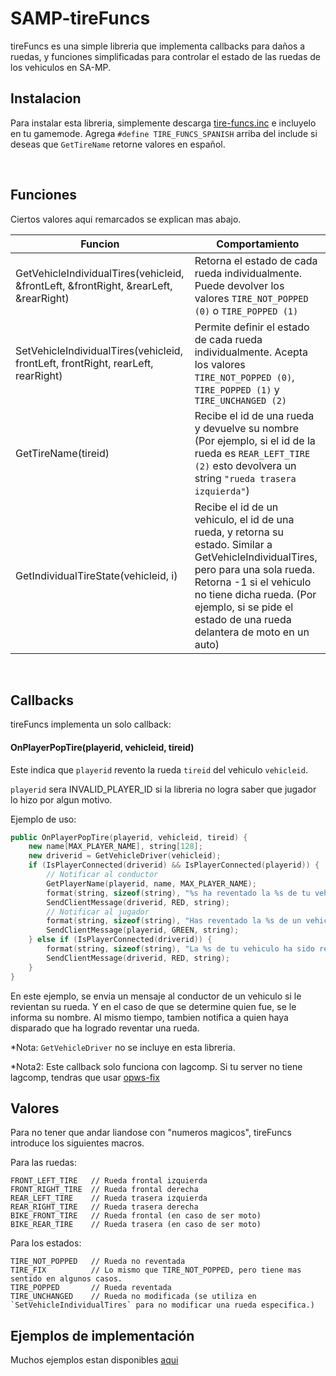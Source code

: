 # SAMP-tireFuncs
tireFuncs es una simple libreria que implementa callbacks para daños a ruedas, y funciones simplificadas para controlar el estado de las ruedas de los vehiculos en SA-MP.

## Instalacion

Para instalar esta libreria, simplemente descarga [tire-funcs.inc](tire-funcs.inc) e incluyelo en tu gamemode.
Agrega `#define TIRE_FUNCS_SPANISH` arriba del include si deseas que `GetTireName` retorne valores en español.

<br>

## Funciones
Ciertos valores aqui remarcados se explican mas abajo.

Funcion | Comportamiento
--- | ---
GetVehicleIndividualTires(vehicleid, &frontLeft, &frontRight, &rearLeft, &rearRight) | Retorna el estado de cada rueda individualmente. Puede devolver los valores `TIRE_NOT_POPPED (0)` o `TIRE_POPPED (1)`
SetVehicleIndividualTires(vehicleid, frontLeft, frontRight, rearLeft, rearRight) | Permite definir el estado de cada rueda individualmente. Acepta los valores `TIRE_NOT_POPPED (0)`, `TIRE_POPPED (1)` y `TIRE_UNCHANGED (2)`
GetTireName(tireid) | Recibe el id de una rueda y devuelve su nombre (Por ejemplo, si el id de la rueda es `REAR_LEFT_TIRE (2)` esto devolvera un string `"rueda trasera izquierda"`)
GetIndividualTireState(vehicleid, i) | Recibe el id de un vehiculo, el id de una rueda, y retorna su estado. Similar a GetVehicleIndividualTires, pero para una sola rueda. Retorna -1 si el vehiculo no tiene dicha rueda. (Por ejemplo, si se pide el estado de una rueda delantera de moto en un auto)

<br>

## Callbacks

tireFuncs implementa un solo callback:

#### OnPlayerPopTire(playerid, vehicleid, tireid)

Este indica que `playerid` revento la rueda `tireid` del vehiculo `vehicleid`.

`playerid` sera INVALID_PLAYER_ID si la libreria no logra saber que jugador lo hizo por algun motivo.

Ejemplo de uso:

```cpp
public OnPlayerPopTire(playerid, vehicleid, tireid) {
	new name[MAX_PLAYER_NAME], string[128];
	new driverid = GetVehicleDriver(vehicleid);
	if (IsPlayerConnected(driverid) && IsPlayerConnected(playerid)) {
		// Notificar al conductor
		GetPlayerName(playerid, name, MAX_PLAYER_NAME);
		format(string, sizeof(string), "%s ha reventado la %s de tu vehiculo.", name, GetTireName(tireid));
		SendClientMessage(driverid, RED, string);
		// Notificar al jugador
		format(string, sizeof(string), "Has reventado la %s de un vehiculo.", GetTireName(tireid));
		SendClientMessage(playerid, GREEN, string);
	} else if (IsPlayerConnected(driverid)) {
		format(string, sizeof(string), "La %s de tu vehiculo ha sido reventada.", GetTireName(tireid));
		SendClientMessage(driverid, RED, string);
	}
}
```

En este ejemplo, se envia un mensaje al conductor de un vehiculo si le revientan su rueda. Y en el caso de que se determine quien fue, se le informa su nombre. Al mismo tiempo, tambien notifica a quien haya disparado que ha logrado reventar una rueda.

*Nota: `GetVehicleDriver` no se incluye en esta libreria.

*Nota2: Este callback solo funciona con lagcomp. Si tu server no tiene lagcomp, tendras que usar [opws-fix](https://github.com/boorzz/samp-opws-fix/)


## Valores

Para no tener que andar liandose con "numeros magicos", tireFuncs introduce los siguientes macros.

Para las ruedas:

```
FRONT_LEFT_TIRE   // Rueda frontal izquierda
FRONT_RIGHT_TIRE  // Rueda frontal derecha
REAR_LEFT_TIRE    // Rueda trasera izquierda
REAR_RIGHT_TIRE   // Rueda trasera derecha
BIKE_FRONT_TIRE   // Rueda frontal (en caso de ser moto)
BIKE_REAR_TIRE    // Rueda trasera (en caso de ser moto)
```

Para los estados:
```
TIRE_NOT_POPPED   // Rueda no reventada
TIRE_FIX          // Lo mismo que TIRE_NOT_POPPED, pero tiene mas sentido en algunos casos.
TIRE_POPPED       // Rueda reventada
TIRE_UNCHANGED    // Rueda no modificada (se utiliza en `SetVehicleIndividualTires` para no modificar una rueda especifica.)
```

## Ejemplos de implementación

Muchos ejemplos estan disponibles [aqui](../examples/ejemplos-es.pwn)